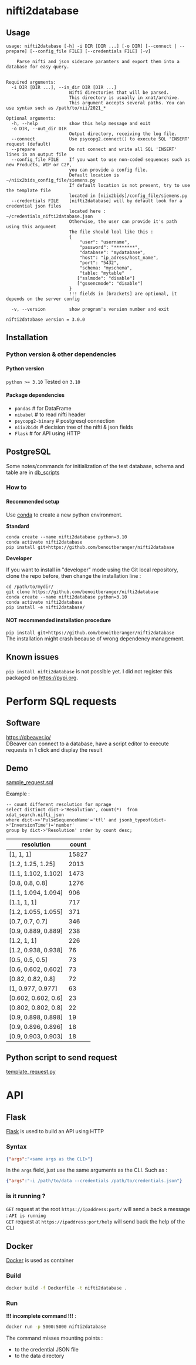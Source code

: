 # nifti2database

## Usage
```
usage: nifti2database [-h] -i DIR [DIR ...] [-o DIR] [--connect | --prepare] [--config_file FILE] [--credentials FILE] [-v]

    Parse nifti and json sidecare paramters and export them into a database for easy query.
    

Required arguments:
  -i DIR [DIR ...], --in_dir DIR [DIR ...]
                        Nifti directories that will be parsed.
                        This directory is usually in xnat/archive.
                        This argument accepts several paths. You can use syntax such as /path/to/nii/2021_*

Optional arguments:
  -h, --help            show this help message and exit
  -o DIR, --out_dir DIR
                        Output directory, receiving the log file.
  --connect             Use psycopg2.connect() to execute SQL 'INSERT' request (default)
  --prepare             Do not connect and write all SQL 'INSERT' lines in an output file
  --config_file FILE    If you want to use non-coded sequences such as new Products, WIP or C2P,
                        you can provide a config file.
                        Default location is ~/niix2bids_config_file/siemens.py
                        If default location is not present, try to use the template file 
                        located in [niix2bids]/config_file/siemens.py
  --credentials FILE    [nifti2database] will by default look for a credential json files 
                        located here : ~/credentials_nifti2database.json 
                        Otherwise, the user can provide it's path using this argument 
                        The file should lool like this :  
                        { 
                            "user": "username", 
                            "password": "********", 
                            "database": "mydatabase", 
                            "host": "ip_adress/host_name", 
                            "port": "5432", 
                            "schema: "myschema", 
                            "table: "mytable" 
                           ["sslmode": "disable"] 
                           ["gssencmode": "disable"] 
                        } 
                        !!! fields in [brackets] are optional, it depends on the server config 
                        
  -v, --version         show program's version number and exit

nifti2database version = 3.0.0
```

## Installation

### Python version & other dependencies 

#### Python version

`python >= 3.10` Tested on `3.10`

#### Package dependencies
- `pandas` # for DataFrame
- `nibabel` # to read nifti header
- `psycopg2-binary` # postgresql connection
- `niix2bids` # decision tree of the nifti & json fields
- `Flask` # for API using HTTP

## PostgreSQL
Some notes/commands for initialization of the test database, schema and table are in [db_scripts](db_scripts)

### How to

#### Recommended setup

Use [conda](https://docs.conda.io/en/latest/miniconda.html) to create a new python environment.

**Standard**

```shell
conda create --name nifti2database python=3.10
conda activate nifti2database
pip install git+https://github.com/benoitberanger/nifti2database
```

**Developer**

If you want to install in "developer" mode using the Git local repository, clone the repo before, then change the installation line :

```shell
cd /path/to/mydir/
git clone https://github.com/benoitberanger/nifti2database
conda create --name nifti2database python=3.10
conda activate nifti2database
pip install -e nifti2database/
```


#### **NOT** recommended installation procedure

`pip install git+https://github.com/benoitberanger/nifti2database`  
The installation might crash because of wrong dependency management.

## Known issues

`pip install nifti2database` is not possible yet. I did not register this packaged on https://pypi.org.


# Perform SQL requests

## Software
https://dbeaver.io/  
DBeaver can connect to a database, have a script editor to execute requests in 1 click and display the result

## Demo

[sample_request.sql](sample_request.sql)

Example :

```pgsql
-- count different resolution for mprage
select distinct dict->'Resolution', count(*)  from xdat_search.nifti_json
where dict->>'PulseSequenceName'='tfl' and jsonb_typeof(dict->'InversionTime')='number'
group by dict->'Resolution' order by count desc;
```

|resolution|count|
|----------|-----|
|[1, 1, 1]|15827|
|[1.2, 1.25, 1.25]|2013|
|[1.1, 1.102, 1.102]|1473|
|[0.8, 0.8, 0.8]|1276|
|[1.1, 1.094, 1.094]|906|
|[1.1, 1, 1]|717|
|[1.2, 1.055, 1.055]|371|
|[0.7, 0.7, 0.7]|346|
|[0.9, 0.889, 0.889]|238|
|[1.2, 1, 1]|226|
|[1.2, 0.938, 0.938]|76|
|[0.5, 0.5, 0.5]|73|
|[0.6, 0.602, 0.602]|73|
|[0.82, 0.82, 0.8]|72|
|[1, 0.977, 0.977]|63|
|[0.602, 0.602, 0.6]|23|
|[0.802, 0.802, 0.8]|22|
|[0.9, 0.898, 0.898]|19|
|[0.9, 0.896, 0.896]|18|
|[0.9, 0.903, 0.903]|18|

## Python script to send request
[template_request.py](template_request.py)

# API

## Flask
[Flask](https://flask.palletsprojects.com/) is used to build an API using HTTP

### Syntax
```json
{"args":"<same args as the CLI>"}
```
In the `args` field, just use the same arguments as the CLI. Such as :
```json
{"args":"-i /path/to/data --credentials /path/to/credentials.json"}
```

### is it running ?
`GET` request at the root `https://ipaddress:port/` will send a back a message : `API is running`  
`GET` request at  `https://ipaddress:port/help` will send back the help of the CLI

## Docker
[Docker](https://docs.docker.com/) is used as container

### Build
```bash
docker build -f Dockerfile -t nifti2database .
```

### Run
**!!! incomplete command !!!** :
```bash
docker run -p 5000:5000 nifti2database
```
The command misses mounting points :
- to the credential JSON file
- to the data directory
